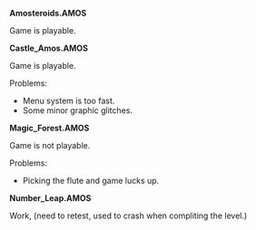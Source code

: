 **Amosteroids.AMOS**

Game is playable.

**Castle_Amos.AMOS**

Game is playable.

Problems:

* Menu system is too fast.
* Some minor graphic glitches.

**Magic_Forest.AMOS**

Game is not playable.

Problems:

* Picking the flute and game lucks up.

**Number_Leap.AMOS**

Work, (need to retest, used to crash when compliting the level.)

